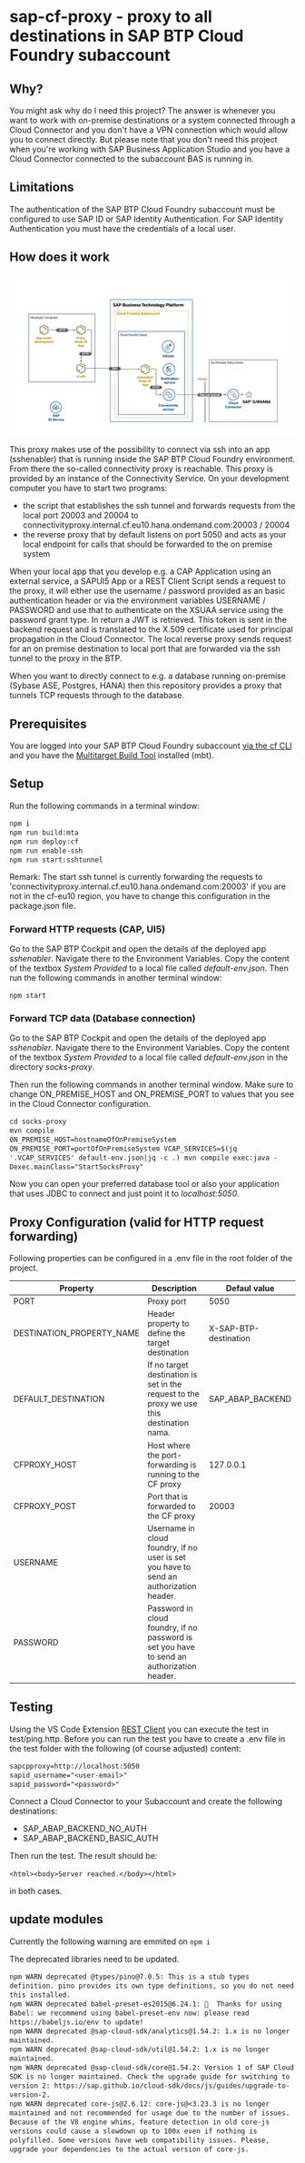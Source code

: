 # sap-cf-proxy - proxy to all destinations in SAP BTP Cloud Foundry subaccount

## Why?

You might ask why do I need this project? The answer is whenever you want to work with on-premise destinations or a system connected through a Cloud Connector and you don't have a VPN connection which would allow you to connect directly. But please note that you don't need this project when you're working with SAP Business Application Studio and you have a Cloud Connector connected to the subaccount BAS is running in.

## Limitations

The authentication of the SAP BTP Cloud Foundry subaccount must be configured to use SAP ID or SAP Identity Authentication. For SAP Identity Authentication you must have the credentials of a local user.

## How does it work

![sap-cf-proxy Architecture](documentation/sap-cf-proxy.png)

This proxy makes use of the possibility to connect via ssh into an app (sshenabler) that is running inside the SAP BTP Cloud Foundry environment. From there the so-called connectivity proxy is reachable. This proxy is provided by an instance of the Connectivity Service. On your development computer you have to start two programs:

- the script that establishes the ssh tunnel and forwards requests from the local port 20003 and 20004 to connectivityproxy.internal.cf.eu10.hana.ondemand.com:20003 / 20004
- the reverse proxy that by default listens on port 5050 and acts as your local endpoint for calls that should be forwarded to the on premise system

When your local app that you develop e.g. a CAP Application using an external service, a SAPUI5 App or a REST Client Script sends a request to the proxy, it will either use the username / password provided as an basic authentication header or via the environment variables USERNAME / PASSWORD and use that to authenticate on the XSUAA service using the password grant type. In return a JWT is retrieved. This token is sent in the backend request and is translated to the X.509 certificate used for principal propagation in the Cloud Connector. The local reverse proxy sends request for an on premise destination to local port that are forwarded via the ssh tunnel to the proxy in the BTP.

When you want to directly connect to e.g. a database running on-premise (Sybase ASE, Postgres, HANA) then this repository provides a proxy that tunnels TCP requests through to the database.

## Prerequisites

You are logged into your SAP BTP Cloud Foundry subaccount [via the cf CLI](https://blogs.sap.com/2021/04/21/connecting-from-sap-business-application-studio-to-sap-btp-cloud-foundry-environment/) and you have the [Multitarget Build Tool](https://sap.github.io/cloud-mta-build-tool/download/) installed (mbt).

## Setup

Run the following commands in a terminal window:

```
npm i
npm run build:mta
npm run deploy:cf
npm run enable-ssh
npm run start:sshtunnel
```

Remark: The start ssh tunnel is currently forwarding the requests to 'connectivityproxy.internal.cf.eu10.hana.ondemand.com:20003' if you are not in the cf-eu10 region, you have to change this configuration in the package.json file.

### Forward HTTP requests (CAP, UI5)

Go to the SAP BTP Cockpit and open the details of the deployed app _sshenabler_. Navigate there to the Environment Variables. Copy the content of the textbox _System Provided_ to a local file called _default-env.json_. Then run the following commands in another terminal window:

```
npm start
```

### Forward TCP data (Database connection)

Go to the SAP BTP Cockpit and open the details of the deployed app _sshenabler_. Navigate there to the Environment Variables. Copy the content of the textbox _System Provided_ to a local file called _default-env.json_ in the directory _socks-proxy_.

Then run the following commands in another terminal window. Make sure to change ON_PREMISE_HOST and ON_PREMISE_PORT to values that you see in the Cloud Connector configuration.

```
cd socks-proxy
mvn compile
ON_PREMISE_HOST=hostnameOfOnPremiseSystem ON_PREMISE_PORT=portOfOnPremiseSystem VCAP_SERVICES=$(jq '.VCAP_SERVICES' default-env.json|jq -c .) mvn compile exec:java -Dexec.mainClass="StartSocksProxy"
```

Now you can open your preferred database tool or also your application that uses JDBC to connect and just point it to _localhost:5050_.

## Proxy Configuration (valid for HTTP request forwarding)

Following properties can be configured in a .env file in the root folder of the project.

| Property                  | Description                                                                                | Defaul value          |
| ------------------------- | ------------------------------------------------------------------------------------------ | --------------------- |
| PORT                      | Proxy port                                                                                 | 5050                  |
| DESTINATION_PROPERTY_NAME | Header property to define the target destination                                           | X-SAP-BTP-destination |
| DEFAULT_DESTINATION       | If no target destination is set in the request to the proxy we use this destination nama.  | SAP_ABAP_BACKEND      |
| CFPROXY_HOST              | Host where the port-forwarding is running to the CF proxy                                  | 127.0.0.1             |
| CFPROXY_POST              | Port that is forwarded to the CF proxy                                                     | 20003                 |
| USERNAME                  | Username in cloud foundry, if no user is set you have to send an authorization header.     |
| PASSWORD                  | Password in cloud foundry, if no password is set you have to send an authorization header. |

## Testing

Using the VS Code Extension [REST Client](https://marketplace.visualstudio.com/items?itemName=humao.rest-client) you can execute the test in test/ping.http. Before you can run the test you have to create a .env file in the test folder with the following (of course adjusted) content:

```
sapcpproxy=http://localhost:5050
sapid_username="<user-email>"
sapid_password="<password>"
```

Connect a Cloud Connector to your Subaccount and create the following destinations:

- SAP_ABAP_BACKEND_NO_AUTH
- SAP_ABAP_BACKEND_BASIC_AUTH

Then run the test. The result should be:

`<html><body>Server reached.</body></html>`

in both cases.


## update modules

Currently the following warning are emmited on `npm i` 

The deprecated libraries need to be updated. 

```
npm WARN deprecated @types/pino@7.0.5: This is a stub types definition. pino provides its own type definitions, so you do not need this installed.
npm WARN deprecated babel-preset-es2015@6.24.1: 🙌  Thanks for using Babel: we recommend using babel-preset-env now: please read https://babeljs.io/env to update!
npm WARN deprecated @sap-cloud-sdk/analytics@1.54.2: 1.x is no longer maintained.
npm WARN deprecated @sap-cloud-sdk/util@1.54.2: 1.x is no longer maintained.
npm WARN deprecated @sap-cloud-sdk/core@1.54.2: Version 1 of SAP Cloud SDK is no longer maintained. Check the upgrade guide for switching to version 2: https://sap.github.io/cloud-sdk/docs/js/guides/upgrade-to-version-2.
npm WARN deprecated core-js@2.6.12: core-js@<3.23.3 is no longer maintained and not recommended for usage due to the number of issues. Because of the V8 engine whims, feature detection in old core-js versions could cause a slowdown up to 100x even if nothing is polyfilled. Some versions have web compatibility issues. Please, upgrade your dependencies to the actual version of core-js.



```
